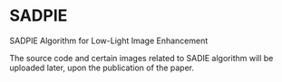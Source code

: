 # SADPIE
SADPIE Algorithm for Low-Light Image Enhancement

The source code and certain images related to SADIE algorithm will be uploaded later, upon the publication of the paper.
